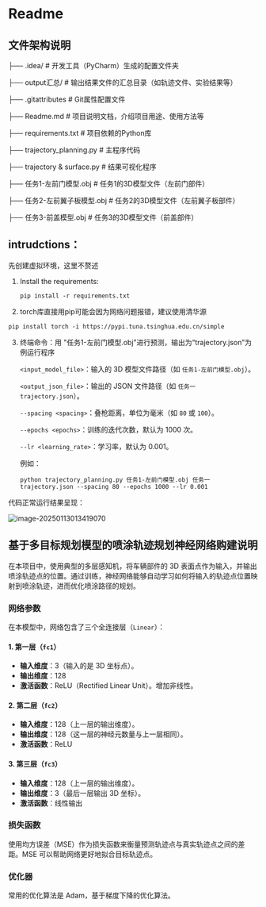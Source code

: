 # Readme #
## 文件架构说明

├── .idea/                 # 开发工具（PyCharm）生成的配置文件夹

├── output汇总/            # 输出结果文件的汇总目录（如轨迹文件、实验结果等）

├── .gitattributes         # Git属性配置文件

├── Readme.md              # 项目说明文档，介绍项目用途、使用方法等

├── requirements.txt       # 项目依赖的Python库

├── trajectory_planning.py # 主程序代码

├── trajectory & surface.py # 结果可视化程序

├── 任务1-左前门模型.obj    # 任务1的3D模型文件（左前门部件）

├── 任务2-左前翼子板模型.obj # 任务2的3D模型文件（左前翼子板部件）

├── 任务3-前盖模型.obj      # 任务3的3D模型文件（前盖部件）

## intrudctions： ##

先创建虚拟环境，这里不赘述

1. Install the requirements:

   ```
   pip install -r requirements.txt
   ```

2.  torch库直接用pip可能会因为网络问题报错，建议使用清华源

   ```
   pip install torch -i https://pypi.tuna.tsinghua.edu.cn/simple 
   ```

3. 终端命令：用 "任务1-左前门模型.obj"进行预测，输出为“trajectory.json”为例运行程序

   `<input_model_file>`：输入的 3D 模型文件路径（如 `任务1-左前门模型.obj`）。

   `<output_json_file>`：输出的 JSON 文件路径（如 `任务一trajectory.json`）。

   `--spacing <spacing>`：叠枪距离，单位为毫米（如 `80` 或 `100`）。

   `--epochs <epochs>`：训练的迭代次数，默认为 1000 次。

   `--lr <learning_rate>`：学习率，默认为 0.001。

   例如：

   ```
   python trajectory_planning.py 任务1-左前门模型.obj 任务一trajectory.json --spacing 80 --epochs 1000 --lr 0.001
   ```

代码正常运行结果呈现：

![image-20250113013419070](C:\Users\LENOVO\PycharmProjects\trajectory_planning\output汇总\image-20250113013419070.png)

## 基于多目标规划模型的喷涂轨迹规划神经网络购建说明 ##

在本项目中，使用典型的多层感知机，将车辆部件的 3D 表面点作为输入，并输出喷涂轨迹点的位置。通过训练，神经网络能够自动学习如何将输入的轨迹点位置映射到喷涂轨迹，进而优化喷涂路径的规划。

### 网络参数

在本模型中，网络包含了三个全连接层（`Linear`）：

#### 1. 第一层（`fc1`）

- **输入维度**：3（输入的是 3D 坐标点）。
- **输出维度**：128
- **激活函数**：ReLU（Rectified Linear Unit）。增加非线性。

#### 2. 第二层（`fc2`）

- **输入维度**：128（上一层的输出维度）。
- **输出维度**：128（这一层的神经元数量与上一层相同）。
- **激活函数**：ReLU

#### 3. 第三层（`fc3`）

- **输入维度**：128（上一层的输出维度）。
- **输出维度**：3（最后一层输出 3D 坐标）。
- **激活函数**：线性输出

### 损失函数

使用均方误差（MSE）作为损失函数来衡量预测轨迹点与真实轨迹点之间的差距。MSE 可以帮助网络更好地拟合目标轨迹点。

### 优化器

常用的优化算法是 Adam，基于梯度下降的优化算法。